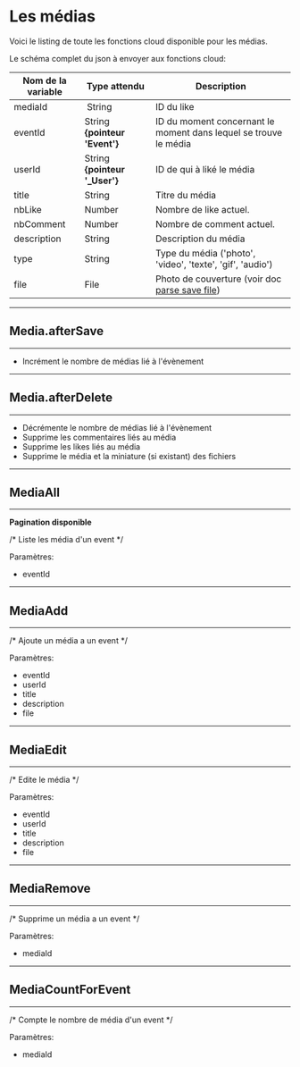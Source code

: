 # Les médias

Voici le listing de toute les fonctions cloud disponible pour les médias.

Le schéma complet du json à envoyer aux fonctions cloud:

| Nom de la variable | Type attendu                 | Description|
| ------------------ | ---------------------------- | ------ |
 mediaId | String | ID du like
 eventId | String **{pointeur 'Event'}** | ID du moment concernant le moment dans lequel se trouve le média
 userId | String **{pointeur '_User'}** | ID de qui à liké le média
 title | String | Titre du média
 nbLike | Number | Nombre de like actuel.
 nbComment | Number | Nombre de comment actuel.
 description | String | Description du média
 type | String | Type du média ('photo', 'video', 'texte', 'gif', 'audio')
 file | File | Photo de couverture (voir doc [parse save file](https://www.parse.com/docs/ios_guide#files/iOS))


----------------------
## Media.afterSave
----------------------

* Incrément le nombre de médias lié à l'évènement

----------------------
## Media.afterDelete
----------------------

* Décrémente le nombre de médias lié à l'évènement
* Supprime les commentaires liés au média
* Supprime les likes liés au média
* Supprime le média et la miniature (si existant) des fichiers


----------------------
## MediaAll
----------------------

**Pagination disponible**

/* Liste les média d'un event */

Paramètres:

* eventId

----------------------
## MediaAdd
----------------------

/* Ajoute un média a un event */

Paramètres:

* eventId
* userId
* title
* description
* file

----------------------
## MediaEdit
----------------------

/* Edite le média */

Paramètres:

* eventId
* userId
* title
* description
* file

----------------------
## MediaRemove
----------------------

/* Supprime un média a un event */

Paramètres:

* mediaId

----------------------
## MediaCountForEvent
----------------------

/* Compte le nombre de média d'un event */

Paramètres:

* mediaId
